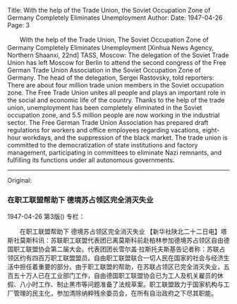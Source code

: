 Title: With the help of the Trade Union, the Soviet Occupation Zone of Germany Completely Eliminates Unemployment
Author:
Date: 1947-04-26
Page: 3

　　With the help of the Trade Union,
    The Soviet Occupation Zone of Germany Completely Eliminates Unemployment
    [Xinhua News Agency, Northern Shaanxi, 22nd] TASS, Moscow: The delegation of the Soviet Trade Union has left Moscow for Berlin to attend the second congress of the Free German Trade Union Association in the Soviet Occupation Zone of Germany. The head of the delegation, Sergei Rastovsky, told reporters: There are about four million trade union members in the Soviet occupation zone. The Free Trade Union unites all people and plays an important role in the social and economic life of the country. Thanks to the help of the trade union, unemployment has been completely eliminated in the Soviet occupation zone, and 5.5 million people are now working in the industrial sector. The Free German Trade Union Association has prepared draft regulations for workers and office employees regarding vacations, eight-hour workdays, and the suppression of the black market. The trade union is committed to the democratization of state institutions and factory management, participating in committees to eliminate Nazi remnants, and fulfilling its functions under all autonomous governments.



<hr /> 

Original: 


### 在职工联盟帮助下  德境苏占领区完全消灭失业

1947-04-26
第3版()
专栏：

　　在职工联盟帮助下
    德境苏占领区完全消灭失业
    【新华社陕北二十二日电】塔斯社莫斯科讯：苏联职工联盟代表团已离莫斯科前赴柏林参加德境苏占领区自由德国职工联盟协会第二届大会。代表团团长雪尔盖·拉斯托夫斯基告记者称：苏联占领区约有四百万职工联盟盟员。自由职工联盟联合一切人民在国家的社会与经济生活中担任着重要的部分。由于职工联盟的帮助，在苏联占领区已完全消灭失业，五百五十万人已在工业部门工作，自由德国职工联盟协会已为工人及机关雇员的休假、八小时工作、制止黑市等问题准备了法规草案。职工联盟致力于国家机构与工厂管理的民主化，参加清除纳粹残余委员会，在所有自治政府之下尽其职能。
